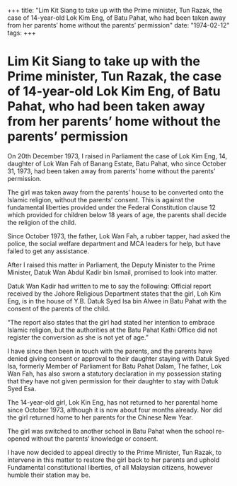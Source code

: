 +++ 
title: "Lim Kit Siang to take up with the Prime minister, Tun Razak, the case of 14-year-old Lok Kim Eng, of Batu Pahat, who had been taken away from her parents’ home without the parents’ permission"
date: "1974-02-12"
tags:
+++

# Lim Kit Siang to take up with the Prime minister, Tun Razak, the case of 14-year-old Lok Kim Eng, of Batu Pahat, who had been taken away from her parents’ home without the parents’ permission

On 20th December 1973, I raised in Parliament the case of Lok Kim Eng, 14, daughter of Lok Wan Fah of Banang Estate, Batu Pahat, who since October 31, 1973, had been taken away from parents’ home without the parents’ permission.

The girl was taken away from the parents’ house to be converted onto the Islamic religion, without the parents’ consent. This is against the fundamental liberties provided under the Federal Constitution clause 12 which provided for children below 18 years of age, the parents shall decide the religion of the child.</u>

Since October 1973, the father, Lok Wan Fah, a rubber tapper, had asked the police, the social welfare department and MCA leaders for help, but have failed to get any assistance.

After I raised this matter in Parliament, the Deputy Minister to the Prime Minister, Datuk Wan Abdul Kadir bin Ismail, promised to look into matter.

Datuk Wan Kadir had written to me to say the following: Official report received by the Johore Religious Department states that the girl, Loh Kim Eng, is in the house of Y.B. Datuk Syed Isa bin Alwee in Batu Pahat with the consent of the parents of the child.

“The report also states that the girl had stated her intention to embrace Islamic religion, but the authorities at the Batu Pahat Kathi Office did not register the conversion as she is not yet of age.”

I have since then been in touch with the parents, and the parents have denied giving consent or approval to their daughter staying with Datuk Syed Isa, formerly Member of Parliament for Batu Pahat Dalam, The father, Lok Wan Fah, has also sworn a statutory declaration in my possession stating that they have not given permission for their daughter to stay with Datuk Syed Esa. 

The 14-year-old girl, Lok Kin Eng, has not returned to her parental home since October 1973, although it is now about four months already. Nor did the girl returned home to her parents for the Chinese New Year.

The girl was switched to another school in Batu Pahat when the school re-opened without the parents’ knowledge or consent.

I have now decided to appeal directly to the Prime Minister, Tun Razak, to intervene in this matter to restore the girl back to her parents and uphold Fundamental constitutional liberties, of all Malaysian citizens, however humble their station may be.
 
